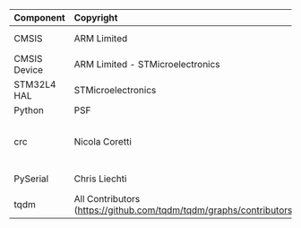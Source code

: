 | Component                       | Copyright                          | License                                   |
|:---------                       |:----------                         |:-------                                   |
| CMSIS                           | ARM Limited                        | Apache-2.0                                |
| CMSIS Device                    | ARM Limited - STMicroelectronics   | Apache-2.0                                |
| STM32L4 HAL                     | STMicroelectronics                 | BSD-3-Clause                              |
| Python                  | PSF                | GPLv3                                  |
| crc                  | Nicola Coretti                | BSD 2-Clause "Simplified" License                                 |
| PySerial                 | Chris Liechti                | BSD-3-Clause                                  |
| tqdm                  | All Contributors (https://github.com/tqdm/tqdm/graphs/contributors)                | MPLv2.0                                 |
